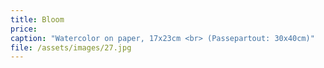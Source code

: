 ```yaml
---
title: Bloom
price:
caption: "Watercolor on paper, 17x23cm <br> (Passepartout: 30x40cm)"  
file: /assets/images/27.jpg
---
```

